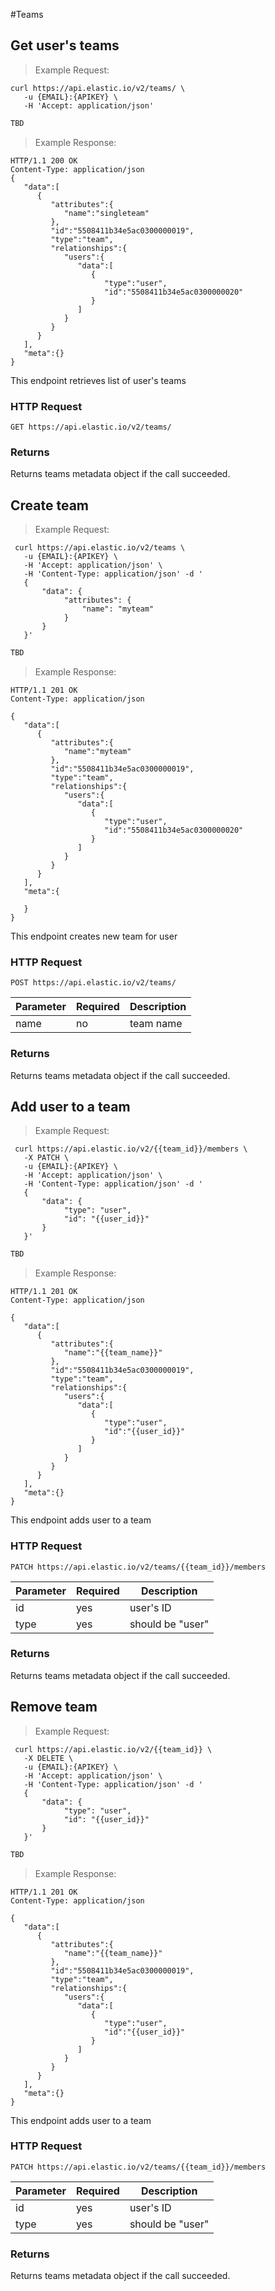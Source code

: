 #Teams

## Get user's teams


> Example Request:


```shell
curl https://api.elastic.io/v2/teams/ \
   -u {EMAIL}:{APIKEY} \
   -H 'Accept: application/json'
```

```javascript
TBD
```

> Example Response:

```http
HTTP/1.1 200 OK
Content-Type: application/json
{
   "data":[
      {
         "attributes":{
            "name":"singleteam"
         },
         "id":"5508411b34e5ac0300000019",
         "type":"team",
         "relationships":{
            "users":{
               "data":[
                  {
                     "type":"user",
                     "id":"5508411b34e5ac0300000020"
                  }
               ]
            }
         }
      }
   ],
   "meta":{}
}
```

This endpoint retrieves list of user's teams

### HTTP Request

`GET https://api.elastic.io/v2/teams/`


### Returns

Returns teams metadata object if the call succeeded.


## Create team


> Example Request:


```shell
 curl https://api.elastic.io/v2/teams \
   -u {EMAIL}:{APIKEY} \
   -H 'Accept: application/json' \
   -H 'Content-Type: application/json' -d '
   {
       "data": {
            "attributes": {
                "name": "myteam"
            }
       }
   }'
```


```javascript
TBD
```

> Example Response:

```http
HTTP/1.1 201 OK
Content-Type: application/json

{
   "data":[
      {
         "attributes":{
            "name":"myteam"
         },
         "id":"5508411b34e5ac0300000019",
         "type":"team",
         "relationships":{
            "users":{
               "data":[
                  {
                     "type":"user",
                     "id":"5508411b34e5ac0300000020"
                  }
               ]
            }
         }
      }
   ],
   "meta":{

   }
}
```

This endpoint creates new team for user

### HTTP Request

`POST https://api.elastic.io/v2/teams/`

Parameter| Required | Description
--------- | -----------| -----------
name      | no | team name

### Returns

Returns teams metadata object if the call succeeded.


## Add user to a team


> Example Request:


```shell
 curl https://api.elastic.io/v2/{{team_id}}/members \
   -X PATCH \
   -u {EMAIL}:{APIKEY} \
   -H 'Accept: application/json' \
   -H 'Content-Type: application/json' -d '
   {
       "data": {
            "type": "user",
            "id": "{{user_id}}"
       }
   }'
```


```javascript
TBD
```

> Example Response:

```http
HTTP/1.1 201 OK
Content-Type: application/json

{
   "data":[
      {
         "attributes":{
            "name":"{{team_name}}"
         },
         "id":"5508411b34e5ac0300000019",
         "type":"team",
         "relationships":{
            "users":{
               "data":[
                  {
                     "type":"user",
                     "id":"{{user_id}}"
                  }
               ]
            }
         }
      }
   ],
   "meta":{}
}
```

This endpoint adds user to a team

### HTTP Request

`PATCH https://api.elastic.io/v2/teams/{{team_id}}/members`

Parameter| Required | Description
--------- | -----------| -----------
id      | yes | user's ID
type      | yes | should be "user"


### Returns

Returns teams metadata object if the call succeeded.


## Remove team


> Example Request:


```shell
 curl https://api.elastic.io/v2/{{team_id}} \
   -X DELETE \
   -u {EMAIL}:{APIKEY} \
   -H 'Accept: application/json' \
   -H 'Content-Type: application/json' -d '
   {
       "data": {
            "type": "user",
            "id": "{{user_id}}"
       }
   }'
```


```javascript
TBD
```

> Example Response:

```http
HTTP/1.1 201 OK
Content-Type: application/json

{
   "data":[
      {
         "attributes":{
            "name":"{{team_name}}"
         },
         "id":"5508411b34e5ac0300000019",
         "type":"team",
         "relationships":{
            "users":{
               "data":[
                  {
                     "type":"user",
                     "id":"{{user_id}}"
                  }
               ]
            }
         }
      }
   ],
   "meta":{}
}
```

This endpoint adds user to a team

### HTTP Request

`PATCH https://api.elastic.io/v2/teams/{{team_id}}/members`

Parameter| Required | Description
--------- | -----------| -----------
id      | yes | user's ID
type      | yes | should be "user"


### Returns

Returns teams metadata object if the call succeeded.





